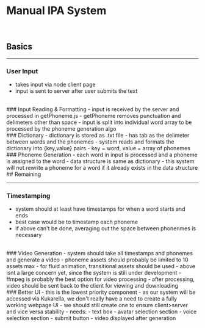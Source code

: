 # Manual IPA System
<br>

## Basics
<hr>

### User Input
- takes input via node client page
- input is sent to server after user submits the text
<br>
### Input Reading & Formatting
- input is received by the server and processed in getPhoneme.js
- getPhoneme removes punctuation and delimeters other than space
- input is split into individual word array to be processed by the phoneme generation algo
<br>
### Dictionary
- dictionary is stored as .txt file
- has tab as the delimeter between words and the phonemes
- system reads and formats the dictionary into {key,value} pairs
- key = word, value = array of phonemes
<br>
### Phoneme Generation
- each word in input is processed and a phoneme is assigned to the word
- data structure is same as dictionary
- this system will not rewrite a phoneme for a word if it already exists in the data structure
<br>
## Remaining
<hr>

### Timestamping
- system should at least have timestamps for when a word starts and ends
- best case would be to timestamp each phoneme
- if above can't be done, averaging out the space between phonenmes is necessary
<br>
### Video Generation
- system should take all timestamps and phonemes and generate a video
- phoneme assets should probably be limited to 10 assets max
- for fluid animation, transitional assets should be used
- above isnt a large concern yet, since the system is still under development
- ffmpeg is probably the best option for video processing
- after processing, video should be sent back to the client for viewing and downloading 
<br>
### Better UI
- this is the lowest priority component
- as our system will be accessed via Kukarella, we don't really have a need to create a fully working webpage UI
- we should still create one to ensure client>server and vice versa stability
- needs:
    - text box
    - avatar selection section
    - voice selection section
    - submit button
    - video displayed after generation
